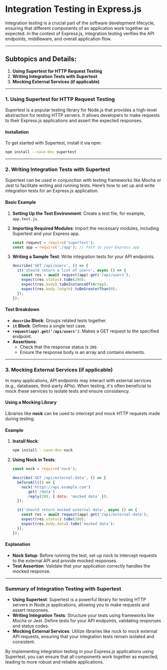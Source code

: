 # **Integration Testing in Express.js**

Integration testing is a crucial part of the software development lifecycle, ensuring that different components of an application work together as expected. In the context of Express.js, integration testing verifies the API endpoints, middleware, and overall application flow.

---

## **Subtopics and Details:**

1. **Using Supertest for HTTP Request Testing**
2. **Writing Integration Tests with Supertest**
3. **Mocking External Services (if applicable)**

---

### **1. Using Supertest for HTTP Request Testing**

Supertest is a popular testing library for Node.js that provides a high-level abstraction for testing HTTP servers. It allows developers to make requests to their Express.js applications and assert the expected responses.

#### **Installation**

To get started with Supertest, install it via npm:

```bash
npm install --save-dev supertest
```

---

### **2. Writing Integration Tests with Supertest**

Supertest can be used in conjunction with testing frameworks like Mocha or Jest to facilitate writing and running tests. Here’s how to set up and write integration tests for an Express.js application.

#### **Basic Example**

1. **Setting Up the Test Environment**:
   Create a test file, for example, `app.test.js`.

2. **Importing Required Modules**:
   Import the necessary modules, including Supertest and your Express app.

   ```js
   const request = require('supertest');
   const app = require('./app'); // Path to your Express app
   ```

3. **Writing a Sample Test**:
   Write integration tests for your API endpoints.

   ```js
   describe('GET /api/users', () => {
     it('should return a list of users', async () => {
       const res = await request(app).get('/api/users');
       expect(res.status).toBe(200);
       expect(res.body).toBeInstanceOf(Array);
       expect(res.body.length).toBeGreaterThan(0);
     });
   });
   ```

#### **Test Breakdown**

- **`describe` Block**: Groups related tests together.
- **`it` Block**: Defines a single test case.
- **`request(app).get('/api/users')`**: Makes a GET request to the specified endpoint.
- **Assertions**:
  - Check that the response status is `200`.
  - Ensure the response body is an array and contains elements.

---

### **3. Mocking External Services (if applicable)**

In many applications, API endpoints may interact with external services (e.g., databases, third-party APIs). When testing, it's often beneficial to mock these services to isolate tests and ensure consistency.

#### **Using a Mocking Library**

Libraries like **nock** can be used to intercept and mock HTTP requests made during testing.

#### **Example**

1. **Install Nock**:

   ```bash
   npm install --save-dev nock
   ```

2. **Using Nock in Tests**:

   ```js
   const nock = require('nock');

   describe('GET /api/external-data', () => {
     beforeAll(() => {
       nock('https://api.example.com')
         .get('/data')
         .reply(200, { data: 'mocked data' });
     });

     it('should return mocked external data', async () => {
       const res = await request(app).get('/api/external-data');
       expect(res.status).toBe(200);
       expect(res.body.data).toBe('mocked data');
     });
   });
   ```

#### **Explanation**

- **Nock Setup**: Before running the test, set up nock to intercept requests to the external API and provide mocked responses.
- **Test Assertion**: Validate that your application correctly handles the mocked response.

---

### **Summary of Integration Testing with Supertest**

- **Using Supertest**: Supertest is a powerful library for testing HTTP servers in Node.js applications, allowing you to make requests and assert responses.
- **Writing Integration Tests**: Structure your tests using frameworks like Mocha or Jest. Define tests for your API endpoints, validating responses and status codes.
- **Mocking External Services**: Utilize libraries like nock to mock external API requests, ensuring that your integration tests remain isolated and consistent.

By implementing integration testing in your Express.js applications using Supertest, you can ensure that all components work together as expected, leading to more robust and reliable applications.
